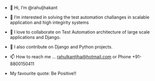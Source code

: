 - 👋 Hi, I’m @rahuljhakant
- 👀 I’m interested in solving the test automation challanges in scalable application and high integirity systems
- 🌱 I love to collaborate on Test Automation architecture of large scale applications and Django.
- 💞️ I also contribute on Django and Python projects.
- 📫 How to reach me ... rahulkantjha@hotmail.com or Phone +91-8800150411

- My favourite quote: Be Positive!!
<!---
rahuljhakant/rahuljhakant is a ✨ special ✨ repository because its `README.md` (this file) appears on your GitHub profile.
You can click the Preview link to take a look at your changes.
--->
